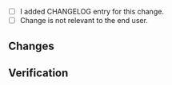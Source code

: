 <!--
    Keep PR title verbose enough and add prefix telling
    about what components it touches e.g "query:" or ".*:"
-->

<!--
    OpenShift: Don't forget to run `./scripts/rh-manifest.sh` from the
    repository root, and check-in the updated `rh-manifest.txt` file if
    necessary.
-->

<!--
    Don't forget about CHANGELOG!

    Changelog entry format:
    - [#<PR-id>](<PR-URL>) Thanos <Component> ...

    <PR-id> Id of your pull request.
    <PR-URL> URL of your PR such as https://github.com/thanos-io/thanos/pull/<PR-id>
    <Component> Component affected by your changes such as Query, Store, Receive.
-->

* [ ] I added CHANGELOG entry for this change.
* [ ] Change is not relevant to the end user.

## Changes

<!-- Enumerate changes you made -->

## Verification

<!-- How you tested it? How do you know it works? -->
